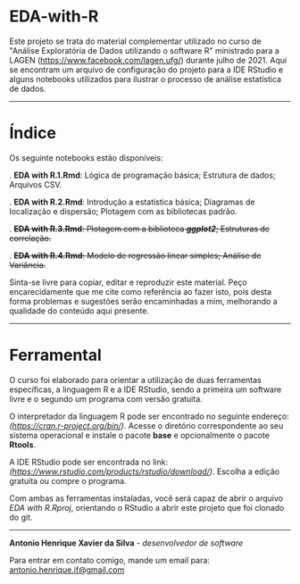 # EDA-with-R

Este projeto se trata do material complementar utilizado no curso de "Análise Exploratória de Dados utilizando o software R" ministrado para a LAGEN (https://www.facebook.com/lagen.ufg/) durante julho de 2021. Aqui se encontram um arquivo de configuração do projeto para a IDE RStudio e alguns notebooks utilizados para ilustrar o processo de análise estatística de dados.

---------

# Índice

Os seguinte notebooks estão disponíveis:

. **EDA with R.1.Rmd**: Lógica de programação básica; Estrutura de dados; Arquivos CSV.

. **EDA with R.2.Rmd**: Introdução a estatística básica; Diagramas de localização e dispersão; Plotagem com as bibliotecas padrão.

. ~~**EDA with R.3.Rmd**: Plotagem com a biblioteca ***ggplot2***; Estruturas de correlação.~~

. ~~**EDA with R.4.Rmd**: Modelo de regressão linear simples; Análise de Variância.~~

Sinta-se livre para copiar, editar e reproduzir este material. Peço encarecidamente que me cite como referência ao fazer isto, pois desta forma problemas e sugestões serão encaminhadas a mim, melhorando a qualidade do conteúdo aqui presente.

---------

# Ferramental

O curso foi elaborado para orientar a utilização de duas ferramentas específicas, a linguagem R e a IDE RStudio, sendo a primeira um software livre e o segundo um programa com versão gratuita.

O interpretador da linguagem R pode ser encontrado no seguinte endereço: *(https://cran.r-project.org/bin/)*. Acesse o diretório correspondente ao seu sistema operacional e instale o pacote **base** e opcionalmente o pacote **Rtools**.

A IDE RStudio pode ser encontrada no link: *(https://www.rstudio.com/products/rstudio/download/)*. Escolha a edição gratuita ou compre o programa.


Com ambas as ferramentas instaladas, você será capaz de abrir o arquivo *EDA with R.Rproj*, orientando o RStudio a abrir este projeto que foi clonado do git.


---------

**Antonio Henrique Xavier da Silva** - *desenvolvedor de software*

Para entrar em contato comigo, mande um email para: [antonio.henrique.if@gmail.com](mailto:antonio.henrique.if@gmail.com)
